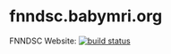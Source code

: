 fnndsc.babymri.org
==================

FNNDSC Website:
[![build status](https://travis-ci.org/FNNDSC/fnndsc.babymri.org.svg?branch=master)](https://travis-ci.org/FNNDSC/)

